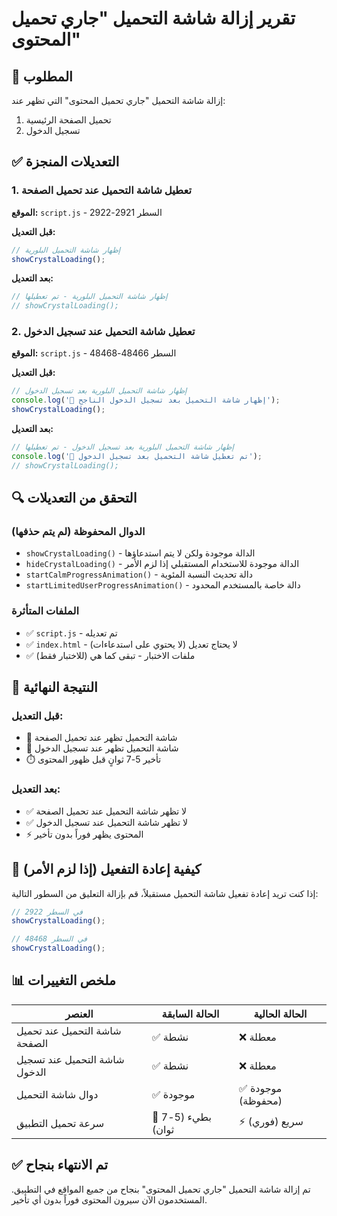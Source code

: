 # تقرير إزالة شاشة التحميل "جاري تحميل المحتوى"

## 🎯 المطلوب
إزالة شاشة التحميل "جاري تحميل المحتوى" التي تظهر عند:
1. تحميل الصفحة الرئيسية
2. تسجيل الدخول

## ✅ التعديلات المنجزة

### 1. تعطيل شاشة التحميل عند تحميل الصفحة
**الموقع:** `script.js` - السطر 2921-2922

**قبل التعديل:**
```javascript
// إظهار شاشة التحميل البلورية
showCrystalLoading();
```

**بعد التعديل:**
```javascript
// إظهار شاشة التحميل البلورية - تم تعطيلها
// showCrystalLoading();
```

### 2. تعطيل شاشة التحميل عند تسجيل الدخول
**الموقع:** `script.js` - السطر 48466-48468

**قبل التعديل:**
```javascript
// إظهار شاشة التحميل البلورية بعد تسجيل الدخول
console.log('🔮 إظهار شاشة التحميل بعد تسجيل الدخول الناجح');
showCrystalLoading();
```

**بعد التعديل:**
```javascript
// إظهار شاشة التحميل البلورية بعد تسجيل الدخول - تم تعطيلها
console.log('🔮 تم تعطيل شاشة التحميل بعد تسجيل الدخول');
// showCrystalLoading();
```

## 🔍 التحقق من التعديلات

### الدوال المحفوظة (لم يتم حذفها)
- `showCrystalLoading()` - الدالة موجودة ولكن لا يتم استدعاؤها
- `hideCrystalLoading()` - الدالة موجودة للاستخدام المستقبلي إذا لزم الأمر
- `startCalmProgressAnimation()` - دالة تحديث النسبة المئوية
- `startLimitedUserProgressAnimation()` - دالة خاصة بالمستخدم المحدود

### الملفات المتأثرة
- ✅ `script.js` - تم تعديله
- ✅ `index.html` - لا يحتاج تعديل (لا يحتوي على استدعاءات)
- ✅ ملفات الاختبار - تبقى كما هي (للاختبار فقط)

## 🎯 النتيجة النهائية

### قبل التعديل:
- 🔄 شاشة التحميل تظهر عند تحميل الصفحة
- 🔄 شاشة التحميل تظهر عند تسجيل الدخول
- ⏱️ تأخير 5-7 ثوانٍ قبل ظهور المحتوى

### بعد التعديل:
- ✅ لا تظهر شاشة التحميل عند تحميل الصفحة
- ✅ لا تظهر شاشة التحميل عند تسجيل الدخول
- ⚡ المحتوى يظهر فوراً بدون تأخير

## 🔧 كيفية إعادة التفعيل (إذا لزم الأمر)

إذا كنت تريد إعادة تفعيل شاشة التحميل مستقبلاً، قم بإزالة التعليق من السطور التالية:

```javascript
// في السطر 2922
showCrystalLoading();

// في السطر 48468  
showCrystalLoading();
```

## 📊 ملخص التغييرات

| العنصر | الحالة السابقة | الحالة الحالية |
|---------|----------------|-----------------|
| شاشة التحميل عند تحميل الصفحة | ✅ نشطة | ❌ معطلة |
| شاشة التحميل عند تسجيل الدخول | ✅ نشطة | ❌ معطلة |
| دوال شاشة التحميل | ✅ موجودة | ✅ موجودة (محفوظة) |
| سرعة تحميل التطبيق | 🐌 بطيء (5-7 ثوان) | ⚡ سريع (فوري) |

## ✅ تم الانتهاء بنجاح

تم إزالة شاشة التحميل "جاري تحميل المحتوى" بنجاح من جميع المواقع في التطبيق. 
المستخدمون الآن سيرون المحتوى فوراً بدون أي تأخير.
